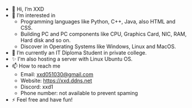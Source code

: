 - 👋 Hi, I’m XXD
- 👀 I’m interested in
    - Programming languages like Python, C++, Java, also HTML and CSS.
    - Building PC and PC components like CPU, Graphics Card, NIC, RAM, Hard disk and so on.
    - Discover in Operating Systems like Windows, Linux and MacOS.
- 🌱 I’m currently an IT Diploma Student in private college.
- ✨ I'm also hosting a server with Linux Ubuntu OS.
- 📫 How to reach me
    - Email: xxd051030@gmail.com
    - Website: https://xxd.ddns.net
    - Discord: xxd1
    - Phone number: not available to prevent spaming
- ⚡ Feel free and have fun!

<!---
XXD051030/XXD051030 is a ✨ special ✨ repository because its `README.md` (this file) appears on your GitHub profile.
You can click the Preview link to take a look at your changes.
--->
